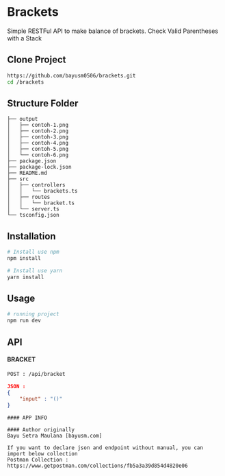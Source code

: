 # Brackets

Simple RESTFul API to make balance of brackets. Check Valid Parentheses with a Stack

## Clone Project

```bash
https://github.com/bayusm0506/brackets.git
cd /brackets
```

## Structure Folder

```
├── output
│   ├── contoh-1.png
│   ├── contoh-2.png
│   ├── contoh-3.png
│   ├── contoh-4.png
│   ├── contoh-5.png
│   └── contoh-6.png
├── package.json
├── package-lock.json
├── README.md
├── src
│   ├── controllers
│   │   └── brackets.ts
│   ├── routes
│   │   └── bracket.ts
│   └── server.ts
└── tsconfig.json
```

## Installation

```bash
# Install use npm
npm install

# Install use yarn
yarn install
```

## Usage

```bash
# running project
npm run dev
```

## API

#### BRACKET
```sh
POST : /api/bracket
```
```json
JSON : 
{
    "input" : "()"
}
```

```
#### APP INFO

#### Author originally
Bayu Setra Maulana [bayusm.com]

If you want to declare json and endpoint without manual, you can import below collection
Postman Collection : https://www.getpostman.com/collections/fb5a3a39d854d4820e06
```
